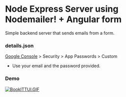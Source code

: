 # Node Express Server using Nodemailer! + Angular form

Simple backend server that sends emails from a form.

### details.json
[Google Console](https://myaccount.google.com/) > Security > App Passwords > Custom
 - Use your email and the password provided.

### Demo
[![BookITTUI.GIF](https://i.imgur.com/CI9oyi9.gif)]()



